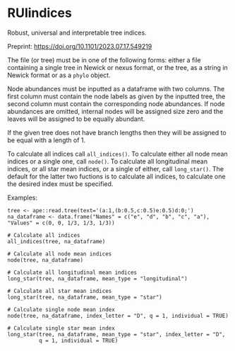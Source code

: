 # RUIindices
 
Robust, universal and interpretable tree indices.

Preprint: https://doi.org/10.1101/2023.07.17.549219

The file (or tree) must be in one of the following forms: either a file containing a single tree in Newick or nexus format, or the tree, as a string in Newick format or as a `phylo` object.

Node abundances must be inputted as a dataframe with two columns. The first column must contain the node labels as given by the inputted tree, the second column must contain the corresponding node abundances. If node abundances are omitted, internal nodes will be assigned size zero and the leaves will be assigned to be equally abundant.

If the given tree does not have branch lengths then they will be assigned to be equal with a length of 1.

To calculate all indices call `all_indices()`. To calculate either all node mean indices or a single one, call `node()`. To calculate all longitudinal mean indices, or all star mean indices, or a single of either, call `long_star()`. The default for the latter two fuctions is to calculate all indices, to calculate one the desired index must be specified.

Examples:
```
tree <- ape::read.tree(text='(a:1,(b:0.5,c:0.5)e:0.5)d:0;')
na_dataframe <- data.frame("Names" = c("e", "d", "b", "c", "a"), "Values" = c(0, 0, 1/3, 1/3, 1/3))

# Calculate all indices
all_indices(tree, na_dataframe)

# Calculate all node mean indices
node(tree, na_dataframe)

# Calculate all longitudinal mean indices
long_star(tree, na_dataframe, mean_type = "longitudinal")

# Calculate all star mean indices
long_star(tree, na_dataframe, mean_type = "star")

# Calculate single node mean index
node(tree, na_dataframe, index_letter = "D", q = 1, individual = TRUE)

# Calculate single star mean index
long_star(tree, na_dataframe, mean_type = "star", index_letter = "D",
          q = 1, individual = TRUE)
```
